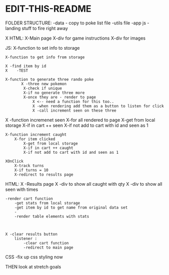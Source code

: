# EDIT-THIS-README
FOLDER STRUCTURE:
    -data - copy to poke list file 
    -utils file 
    -app js - landing stuff to fire right away 

X HTML: 
    X-Main page
        X-div for game instructions
        X-div for images

JS:
    X-function to set info to storage 

    X-function to get info from storage 

    X -find item by id
    X    -TEST

    X-function to generate three rando poke 
           X -three new pokemon
            X-check if unique 
            X-if no generate three more 
            X-once they are - render to page  
                X <-- need a function for this too..
                X -when rendering add them as a button to listen for click 
                X -call increment seen on these three 


   X -function incremenet seen 
        X-for all rendered to page 
        X-get from local storage 
        X-if in cart ++ seen
        X-if not add to cart with id and seen as 1

    X-function increment caught 
        X-for item clicked 
            X-get from local storage 
            X-if in cart ++ caught
            X-if not add to cart with id and seen as 1

    XOnClick 
        X-track turns 
        X-if turns = 10 
        X-redirect to results page 

HTML: 
   X -Results page 
    X -div to show all caught with qty
    X -div to show all seen with times 
   
    -render cart function 
        -get stats from local storage 
        -get item by id to get name from original data set 
        -
        -render table elements with stats 
   
   
   
    X -clear results button
        listener :  
            -clear cart function 
            -redirect to main page 

CSS
    -fix up css styling now

THEN look at stretch goals
    